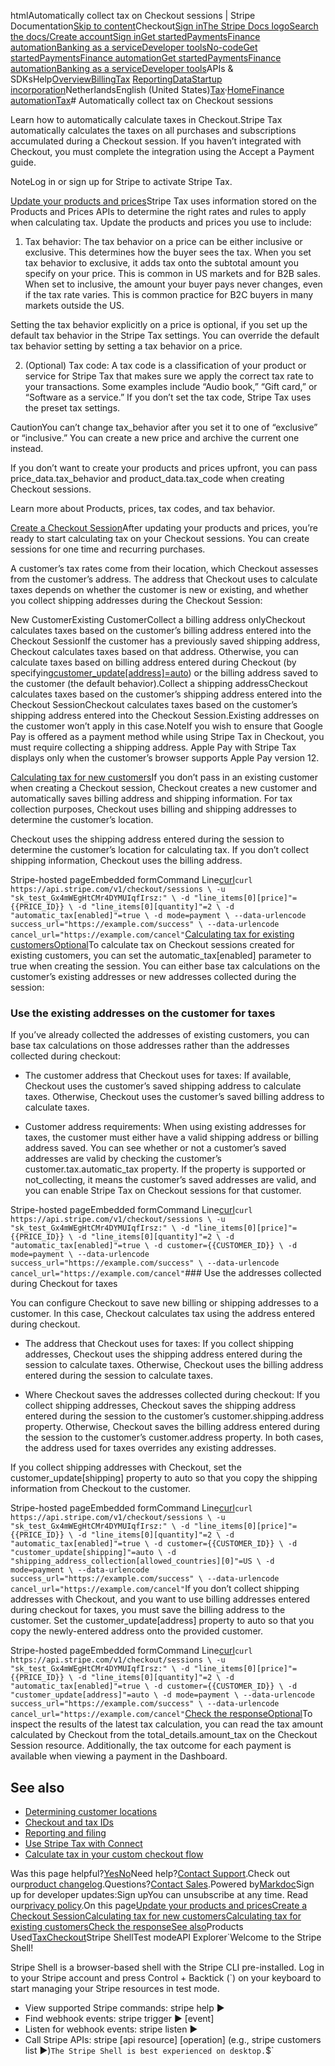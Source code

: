 htmlAutomatically collect tax on Checkout sessions | Stripe Documentation[Skip to content](#main-content)Checkout[Sign in](https://dashboard.stripe.com/login?redirect=https%3A%2F%2Fdocs.stripe.com%2Ftax%2Fcheckout)[The Stripe Docs logo](/)[Search the docs/](#)[Create account](https://dashboard.stripe.com/register)[Sign in](https://dashboard.stripe.com/login?redirect=https%3A%2F%2Fdocs.stripe.com%2Ftax%2Fcheckout)[Get started](/get-started)[Payments](/payments)[Finance automation](/finance-automation)[Banking as a service](/financial-services)[Developer tools](/development)[No-code](/no-code)[Get started](/get-started)[Payments](/payments)[Finance automation](/finance-automation)[](#)[Get started](/get-started)[Payments](/payments)[Finance automation](/finance-automation)[Banking as a service](/financial-services)[Developer tools](/development)[](#)APIs & SDKsHelp[Overview](/docs/finance-automation)[Billing](#)[Tax](#)
[Reporting](#)[Data](#)[Startup incorporation](#)NetherlandsEnglish (United States)[](#)[](#)[Tax](/tax)·[Home](/docs)[Finance automation](/docs/finance-automation)[Tax](/docs/tax)# Automatically collect tax on Checkout sessions

Learn how to automatically calculate taxes in Checkout.Stripe Tax automatically calculates the taxes on all purchases and subscriptions accumulated during a Checkout session. If you haven’t integrated with Checkout, you must complete the integration using the Accept a Payment guide.

NoteLog in or sign up for Stripe to activate Stripe Tax.

[Update your products and prices](#product-and-price-setup)Stripe Tax uses information stored on the Products and Prices APIs to determine the right rates and rules to apply when calculating tax. Update the products and prices you use to include:

1. Tax behavior: The tax behavior on a price can be either inclusive or exclusive. This determines how the buyer sees the tax. When you set tax behavior to exclusive, it adds tax onto the subtotal amount you specify on your price. This is common in US markets and for B2B sales. When set to inclusive, the amount your buyer pays never changes, even if the tax rate varies. This is common practice for B2C buyers in many markets outside the US.

Setting the tax behavior explicitly on a price is optional, if you set up the default tax behavior in the Stripe Tax settings. You can override the default tax behavior setting by setting a tax behavior on a price.


2. (Optional) Tax code: A tax code is a classification of your product or service for Stripe Tax that makes sure we apply the correct tax rate to your transactions. Some examples include “Audio book,” “Gift card,” or “Software as a service.” If you don’t set the tax code, Stripe Tax uses the preset tax settings.



CautionYou can’t change tax_behavior after you set it to one of “exclusive” or “inclusive.” You can create a new price and archive the current one instead.

If you don’t want to create your products and prices upfront, you can pass price_data.tax_behavior and product_data.tax_code when creating Checkout sessions.

Learn more about Products, prices, tax codes, and tax behavior.

[Create a Checkout Session](#create-session)After updating your products and prices, you’re ready to start calculating tax on your Checkout sessions. You can create sessions for one time and recurring purchases.

A customer’s tax rates come from their location, which Checkout assesses from the customer’s address. The address that Checkout uses to calculate taxes depends on whether the customer is new or existing, and whether you collect shipping addresses during the Checkout Session:

New CustomerExisting CustomerCollect a billing address onlyCheckout calculates taxes based on the customer’s billing address entered into the Checkout SessionIf the customer has a previously saved shipping address, Checkout calculates taxes based on that address. Otherwise, you can calculate taxes based on billing address entered during Checkout (by specifying[customer_update[address]=auto](/api/checkout/sessions/create#create_checkout_session-customer_update-address)) or the billing address saved to the customer (the default behavior).Collect a shipping addressCheckout calculates taxes based on the customer’s shipping address entered into the Checkout SessionCheckout calculates taxes based on the customer’s shipping address entered into the Checkout Session.Existing addresses on the customer won’t apply in this case.NoteIf you wish to ensure that Google Pay is offered as a payment method while using Stripe Tax in Checkout, you must require collecting a shipping address. Apple Pay with Stripe Tax displays only when the customer’s browser supports Apple Pay version 12.

[Calculating tax for new customers](#new-customers)If you don’t pass in an existing customer when creating a Checkout session, Checkout creates a new customer and automatically saves billing address and shipping information. For tax collection purposes, Checkout uses billing and shipping addresses to determine the customer’s location.

Checkout uses the shipping address entered during the session to determine the customer’s location for calculating tax. If you don’t collect shipping information, Checkout uses the billing address.

Stripe-hosted pageEmbedded formCommand Line[curl](#)`curl https://api.stripe.com/v1/checkout/sessions \
  -u "sk_test_Gx4mWEgHtCMr4DYMUIqfIrsz:" \
  -d "line_items[0][price]"={{PRICE_ID}} \
  -d "line_items[0][quantity]"=2 \
  -d "automatic_tax[enabled]"=true \
  -d mode=payment \
  --data-urlencode success_url="https://example.com/success" \
  --data-urlencode cancel_url="https://example.com/cancel"`[Calculating tax for existing customersOptional](#existing-customers)To calculate tax on Checkout sessions created for existing customers, you can set the automatic_tax[enabled] parameter to true when creating the session. You can either base tax calculations on the customer’s existing addresses or new addresses collected during the session:

### Use the existing addresses on the customer for taxes

If you’ve already collected the addresses of existing customers, you can base tax calculations on those addresses rather than the addresses collected during checkout:

- The customer address that Checkout uses for taxes: If available, Checkout uses the customer’s saved shipping address to calculate taxes. Otherwise, Checkout uses the customer’s saved billing address to calculate taxes.


- Customer address requirements: When using existing addresses for taxes, the customer must either have a valid shipping address or billing address saved. You can see whether or not a customer’s saved addresses are valid by checking the customer’s customer.tax.automatic_tax property. If the property is supported or not_collecting, it means the customer’s saved addresses are valid, and you can enable Stripe Tax on Checkout sessions for that customer.



Stripe-hosted pageEmbedded formCommand Line[curl](#)`curl https://api.stripe.com/v1/checkout/sessions \
  -u "sk_test_Gx4mWEgHtCMr4DYMUIqfIrsz:" \
  -d "line_items[0][price]"={{PRICE_ID}} \
  -d "line_items[0][quantity]"=2 \
  -d "automatic_tax[enabled]"=true \
  -d customer={{CUSTOMER_ID}} \
  -d mode=payment \
  --data-urlencode success_url="https://example.com/success" \
  --data-urlencode cancel_url="https://example.com/cancel"`### Use the addresses collected during Checkout for taxes

You can configure Checkout to save new billing or shipping addresses to a customer. In this case, Checkout calculates tax using the address entered during checkout.

- The address that Checkout uses for taxes: If you collect shipping addresses, Checkout uses the shipping address entered during the session to calculate taxes. Otherwise, Checkout uses the billing address entered during the session to calculate taxes.


- Where Checkout saves the addresses collected during checkout: If you collect shipping addresses, Checkout saves the shipping address entered during the session to the customer’s customer.shipping.address property. Otherwise, Checkout saves the billing address entered during the session to the customer’s customer.address property. In both cases, the address used for taxes overrides any existing addresses.



If you collect shipping addresses with Checkout, set the customer_update[shipping] property to auto so that you copy the shipping information from Checkout to the customer.

Stripe-hosted pageEmbedded formCommand Line[curl](#)`curl https://api.stripe.com/v1/checkout/sessions \
  -u "sk_test_Gx4mWEgHtCMr4DYMUIqfIrsz:" \
  -d "line_items[0][price]"={{PRICE_ID}} \
  -d "line_items[0][quantity]"=2 \
  -d "automatic_tax[enabled]"=true \
  -d customer={{CUSTOMER_ID}} \
  -d "customer_update[shipping]"=auto \
  -d "shipping_address_collection[allowed_countries][0]"=US \
  -d mode=payment \
  --data-urlencode success_url="https://example.com/success" \
  --data-urlencode cancel_url="https://example.com/cancel"`If you don’t collect shipping addresses with Checkout, and you want to use billing addresses entered during checkout for taxes, you must save the billing address to the customer. Set the customer_update[address] property to auto so that you copy the newly-entered address onto the provided customer.

Stripe-hosted pageEmbedded formCommand Line[curl](#)`curl https://api.stripe.com/v1/checkout/sessions \
  -u "sk_test_Gx4mWEgHtCMr4DYMUIqfIrsz:" \
  -d "line_items[0][price]"={{PRICE_ID}} \
  -d "line_items[0][quantity]"=2 \
  -d "automatic_tax[enabled]"=true \
  -d customer={{CUSTOMER_ID}} \
  -d "customer_update[address]"=auto \
  -d mode=payment \
  --data-urlencode success_url="https://example.com/success" \
  --data-urlencode cancel_url="https://example.com/cancel"`[Check the responseOptional](#check-the-response)To inspect the results of the latest tax calculation, you can read the tax amount calculated by Checkout from the total_details.amount_tax on the Checkout Session resource. Additionally, the tax outcome for each payment is available when viewing a payment in the Dashboard.

## See also

- [Determining customer locations](/tax/customer-locations)
- [Checkout and tax IDs](/tax/checkout/tax-ids)
- [Reporting and filing](/tax/reports)
- [Use Stripe Tax with Connect](/tax/connect)
- [Calculate tax in your custom checkout flow](/tax/custom)

Was this page helpful?[Yes](#)[No](#)Need help?[Contact Support](https://support.stripe.com/).Check out our[product changelog](https://stripe.com/blog/changelog).Questions?[Contact Sales](https://stripe.com/contact/sales).Powered by[Markdoc](https://markdoc.dev)Sign up for developer updates:Sign upYou can unsubscribe at any time. Read our[privacy policy](https://stripe.com/privacy).On this page[Update your products and prices](#product-and-price-setup)[Create a Checkout Session](#create-session)[Calculating tax for new customers](#new-customers)[Calculating tax for existing customers](#existing-customers)[Check the response](#check-the-response)[See also](#see-also)Products Used[Tax](/tax)[Checkout](/payments/checkout)Stripe ShellTest modeAPI Explorer[](https://stripe.com/docs/stripe-cli#install)`Welcome to the Stripe Shell!

Stripe Shell is a browser-based shell with the Stripe CLI pre-installed. Log in to your
Stripe account and press Control + Backtick (`) on your keyboard to start managing your Stripe
resources in test mode.

- View supported Stripe commands: stripe help ▶️
- Find webhook events: stripe trigger ▶️ [event]
- Listen for webhook events: stripe listen ▶
- Call Stripe APIs: stripe [api resource] [operation] (e.g., stripe customers list ▶️)`The Stripe Shell is best experienced on desktop.`$`